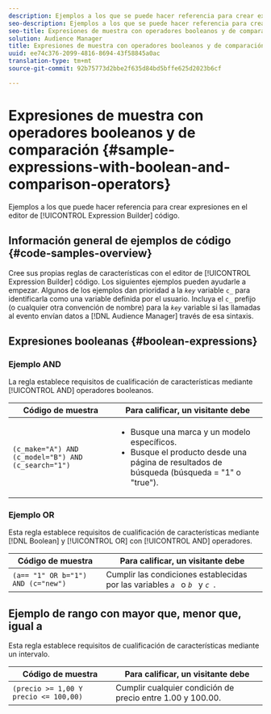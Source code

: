 ```yaml
---
description: Ejemplos a los que se puede hacer referencia para crear expresiones en el editor de código del Generador de expresiones.
seo-description: Ejemplos a los que se puede hacer referencia para crear expresiones en el editor de código del Generador de expresiones.
seo-title: Expresiones de muestra con operadores booleanos y de comparación
solution: Audience Manager
title: Expresiones de muestra con operadores booleanos y de comparación
uuid: ee74c376-2099-4816-8694-43f58845a0ac
translation-type: tm+mt
source-git-commit: 92b75773d2bbe2f635d84bd5bffe625d2023b6cf

---
```



# Expresiones de muestra con operadores booleanos y de comparación {#sample-expressions-with-boolean-and-comparison-operators}

Ejemplos a los que puede hacer referencia para crear expresiones en el editor de [!UICONTROL Expression Builder] código.

## Información general de ejemplos de código {#code-samples-overview}

<!-- r_tb_expression_samples.xml -->

Cree sus propias reglas de características con el editor de [!UICONTROL Expression Builder] código. Los siguientes ejemplos pueden ayudarle a empezar. Algunos de los ejemplos dan prioridad a la *`key`* variable `c_` para identificarla como una variable definida por el usuario. Incluya el `c_` prefijo (o cualquier otra convención de nombre) para la *`key`* variable si las llamadas al evento envían datos a [!DNL Audience Manager] través de esa sintaxis.

## Expresiones booleanas {#boolean-expressions}

### Ejemplo AND

La regla establece requisitos de cualificación de características mediante [!UICONTROL AND] operadores booleanos.

<table id="table_7C5E23EC9E0F43B182EA9771D7BB6E87"> 
 <thead> 
  <tr> 
   <th colname="col1" class="entry"> Código de muestra </th> 
   <th colname="col2" class="entry"> Para calificar, un visitante debe </th> 
  </tr> 
 </thead>
 <tbody> 
  <tr> 
   <td colname="col1"><code>(c_make="A") AND (c_model="B") AND (c_search="1")</code> </td> 
   <td colname="col2"> 
    <ul id="ul_F1BB5084FB794BE7A3569F9C106FC481"> 
     <li id="li_56E8C3BACF1C4B33A46CF92C51FF2286">Busque una marca y un modelo específicos. </li> 
     <li id="li_DD55F053BFCF4B0888B6994013000DB2">Busque el producto desde una página de resultados de búsqueda (búsqueda = "1" o "true"). </li> 
    </ul> </td> 
  </tr> 
 </tbody> 
</table>

### Ejemplo OR

Esta regla establece requisitos de cualificación de características mediante [!DNL Boolean] y [!UICONTROL OR] con [!UICONTROL AND] operadores.

<table id="table_6E8BA5EE1D7F4DCC9A92074D0C2C050E"> 
 <thead> 
  <tr> 
   <th colname="col1" class="entry"> Código de muestra </th> 
   <th colname="col2" class="entry"> Para calificar, un visitante debe </th> 
  </tr> 
 </thead>
 <tbody> 
  <tr> 
   <td colname="col1"><code>(a== "1" OR b="1") AND (c="new")</code> </td> 
   <td colname="col2"> Cumplir las condiciones establecidas por las variables <code><i>a </i></code> o <code><i>b </i></code> y <code><i>c </i></code>. </td> 
  </tr> 
 </tbody> 
</table>

## Ejemplo de rango con mayor que, menor que, igual a

Esta regla establece requisitos de cualificación de características mediante un intervalo.

<table id="table_988DE28E35D94348ADD334FB4C9F68D3"> 
 <thead> 
  <tr> 
   <th colname="col1" class="entry"> Código de muestra </th> 
   <th colname="col2" class="entry"> Para calificar, un visitante debe </th> 
  </tr> 
 </thead>
 <tbody> 
  <tr> 
   <td colname="col1"><code>(precio &gt;= 1,00 Y precio &lt;= 100,00)</code> </td> 
   <td colname="col2"> Cumplir cualquier condición de precio entre 1.00 y 100.00. </td> 
  </tr> 
 </tbody> 
</table>